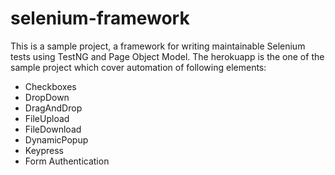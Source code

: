 # selenium-framework
This is a sample project, a framework for writing maintainable Selenium tests using TestNG and Page Object Model.
The herokuapp is the one of the sample project which cover automation of following elements:
* Checkboxes
* DropDown 
* DragAndDrop
* FileUpload
* FileDownload
* DynamicPopup
* Keypress
* Form Authentication
